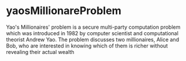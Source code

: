 # yaosMillionareProblem
Yao's Millionaires' problem is a secure multi-party computation problem which was introduced in 1982 by computer scientist and computational theorist Andrew Yao. The problem discusses two millionaires, Alice and Bob, who are interested in knowing which of them is richer without revealing their actual wealth
